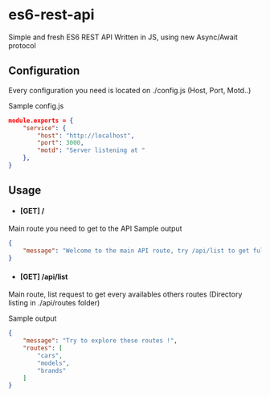 # es6-rest-api
Simple and fresh ES6 REST API Written in JS, using new Async/Await protocol

## Configuration
Every configuration you need is located on ./config.js (Host, Port, Motd..)

Sample config.js
```json
module.exports = {
    "service": {
        "host": "http://localhost",
        "port": 3000,
        "motd": "Server listening at "
    },
}
```

## Usage

* #### [GET] /
Main route you need to get to the API
Sample output
```json
{
    "message": "Welcome to the main API route, try /api/list to get full routes list of the API !"
}
```
- #### [GET] /api/list
Main route, list request to get every availables others routes (Directory listing in ./api/routes folder)

Sample output
```json
{
    "message": "Try to explore these routes !",
    "routes": [
        "cars",
        "models",
        "brands"
    ]
}
```
